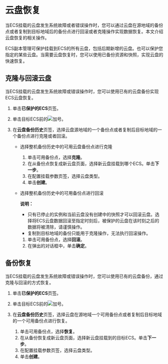 # 云盘恢复

当ECS挂载的云盘发生系统故障或者错误操作时，您可以通过云盘在源地域的备份点或者复制到目标地域后的备份点进行回滚或者克隆操作实现数据恢复。本文介绍云盘恢复的相关操作。

ECS副本管理可保护挂载到ECS的所有云盘，包括后期新增的云盘。也可以保护您指定的某些云盘。当需要云盘恢复时，您可以使用已备份资源和快照，实现云盘的快速恢复。

## 克隆与回滚云盘

当ECS挂载的云盘发生系统故障或错误操作时，您可以使用已有的云盘备份实现ECS云盘恢复。

1.  单击**已保护的ECS**页签。

2.  单击目标ECS前的![加号](https://static-aliyun-doc.oss-accelerate.aliyuncs.com/assets/img/zh-CN/6836807161/p258807.png)。

3.  在**云盘备份历史**页签，选择云盘源地域的一个备份点或者复制后目标地域的一个备份点进行克隆或者回滚。

    -   选择整机备份历史中的可用云盘备份点进行克隆
        1.  单击可用备份点，选择**克隆**。
        2.  在从备份点恢复成新云盘页面，选择新云盘挂载到哪个ECS。单击**下一步**。
        3.  在配置挂载参数页签，选择云盘类型。
        4.  单击**创建**。
    -   选择整机备份历史中的可用备份点进行回滚

        **说明：**

        -   只有已停止的实例和当前云盘没有创建中的快照才可以回滚云盘。选择将ECS云盘数据回滚至指定时刻后，被保护的云盘在该时刻之后的数据将被清除，请谨慎操作。
        -   复制到目标地域的备份只能用于克隆操作，无法执行回滚操作。
        1.  单击可用备份点，选择**回滚**。
        2.  在弹出的对话框中，单击**确定**。

## 备份恢复

当ECS挂载的云盘发生系统故障或错误操作时，您可以使用已有的云盘备份，通过克隆与回滚的方式恢复。

1.  单击**已保护的ECS**页签。

2.  单击目标ECS前的![加号](https://static-aliyun-doc.oss-accelerate.aliyuncs.com/assets/img/zh-CN/6836807161/p258807.png)。

3.  在**云盘备份历史**页签，选择云盘在源地域一个可用备份点或者复制后目标地域的一个可用备份点进行恢复。

    1.  单击可用备份点，选择**恢复**。
    2.  在从备份恢复成新云盘页面，选择新云盘挂载到的目标ECS。单击**下一步**。
    3.  在配置挂载参数页签，选择云盘类型。
    4.  单击**创建**。


